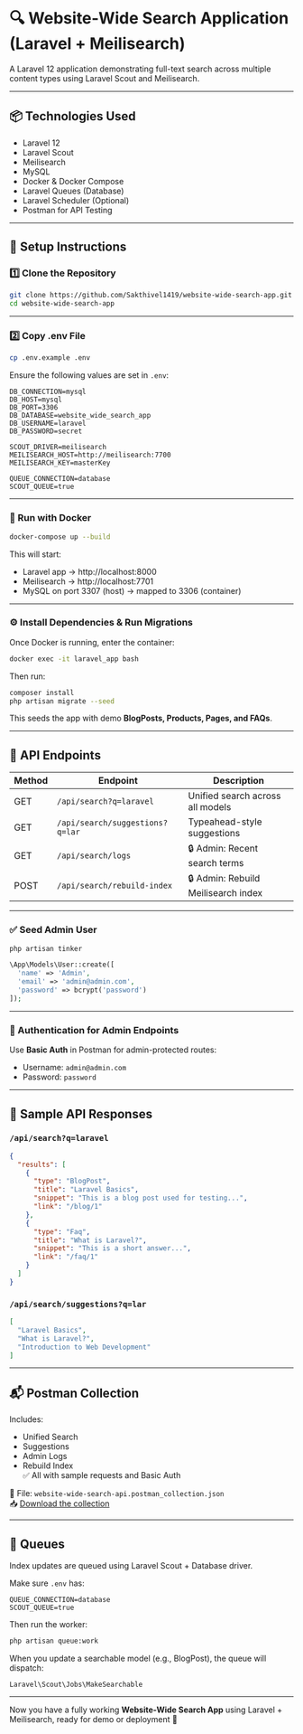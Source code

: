 
# 🔍 Website-Wide Search Application (Laravel + Meilisearch)

A Laravel 12 application demonstrating full-text search across multiple content types using Laravel Scout and Meilisearch.

---

## 📦 Technologies Used

- Laravel 12
- Laravel Scout
- Meilisearch
- MySQL
- Docker & Docker Compose
- Laravel Queues (Database)
- Laravel Scheduler (Optional)
- Postman for API Testing

---

## 🚀 Setup Instructions

### 1️⃣ Clone the Repository

```bash
git clone https://github.com/Sakthivel1419/website-wide-search-app.git
cd website-wide-search-app
```

---

### 2️⃣ Copy .env File

```bash
cp .env.example .env
```

Ensure the following values are set in `.env`:

```env
DB_CONNECTION=mysql
DB_HOST=mysql
DB_PORT=3306
DB_DATABASE=website_wide_search_app
DB_USERNAME=laravel
DB_PASSWORD=secret

SCOUT_DRIVER=meilisearch
MEILISEARCH_HOST=http://meilisearch:7700
MEILISEARCH_KEY=masterKey

QUEUE_CONNECTION=database
SCOUT_QUEUE=true
```

---

### 🐳 Run with Docker

```bash
docker-compose up --build
```

This will start:

- Laravel app → http://localhost:8000  
- Meilisearch → http://localhost:7701  
- MySQL on port 3307 (host) → mapped to 3306 (container)

---

### ⚙️ Install Dependencies & Run Migrations

Once Docker is running, enter the container:

```bash
docker exec -it laravel_app bash
```

Then run:

```bash
composer install
php artisan migrate --seed
```

This seeds the app with demo **BlogPosts, Products, Pages, and FAQs**.

---

## 📡 API Endpoints

| Method | Endpoint                            | Description                              |
|--------|-------------------------------------|------------------------------------------|
| GET    | `/api/search?q=laravel`             | Unified search across all models         |
| GET    | `/api/search/suggestions?q=lar`     | Typeahead-style suggestions              |
| GET    | `/api/search/logs`                  | 🔒 Admin: Recent search terms             |
| POST   | `/api/search/rebuild-index`         | 🔒 Admin: Rebuild Meilisearch index       |

---

### ✅ Seed Admin User

```bash
php artisan tinker
```

```php
\App\Models\User::create([
  'name' => 'Admin',
  'email' => 'admin@admin.com',
  'password' => bcrypt('password')
]);
```

---

### 🔐 Authentication for Admin Endpoints

Use **Basic Auth** in Postman for admin-protected routes:

- Username: `admin@admin.com`  
- Password: `password`  

---

## 🧪 Sample API Responses

### `/api/search?q=laravel`

```json
{
  "results": [
    {
      "type": "BlogPost",
      "title": "Laravel Basics",
      "snippet": "This is a blog post used for testing...",
      "link": "/blog/1"
    },
    {
      "type": "Faq",
      "title": "What is Laravel?",
      "snippet": "This is a short answer...",
      "link": "/faq/1"
    }
  ]
}
```

### `/api/search/suggestions?q=lar`

```json
[
  "Laravel Basics",
  "What is Laravel?",
  "Introduction to Web Development"
]
```

---

## 📬 Postman Collection

Includes:
- Unified Search
- Suggestions
- Admin Logs
- Rebuild Index  
✅ All with sample requests and Basic Auth

📁 File: `website-wide-search-api.postman_collection.json`  
📥 [Download the collection](website-wide-search-api.postman_collection.json)

---

## 🔁 Queues

Index updates are queued using Laravel Scout + Database driver.

Make sure `.env` has:

```env
QUEUE_CONNECTION=database
SCOUT_QUEUE=true
```

Then run the worker:

```bash
php artisan queue:work
```

When you update a searchable model (e.g., BlogPost), the queue will dispatch:

```
Laravel\Scout\Jobs\MakeSearchable
```

---

Now you have a fully working **Website-Wide Search App** using Laravel + Meilisearch, ready for demo or deployment 🎉
